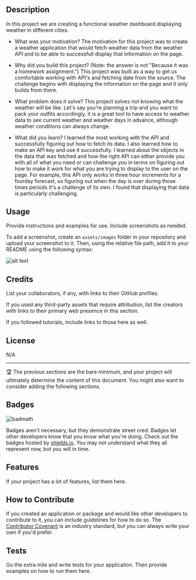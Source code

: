 # <The-Weather-dashboard>

## Description
In this project we are creating a functional weather dashboard displaying weather in different cities.

- What was your motivation?
The motivation for this project was to create a weather application that would fetch weather data from the weather API and to be able to successfull display that information on the page.

- Why did you build this project? (Note: the answer is not "Because it was a homework assignment.")
This project was built as a way to get us comfortable working with API's and fetching date from the source. The challenge begins with displaying the information on the page and it only builds from there.

- What problem does it solve?
This project solves not knowing what the weather will be like. Let's say you're planning a trip and you want to pack your outfits accordingly, it is a great tool to have access to weather data to see current weather and weather days in advance, although weather conditions can always change.

- What did you learn?
I learned the most working with the API and successfully figuring out how to fetch its data. I also learned how to make an API key and use it successfully. I learned about the objects in the data that was fetched and how the right API can either provide you with all of what you need or can challenge you in terms on figuring out how to make it work for what you are trying to display to the user on the page. For example, this API only works in three hour increments for a fourday forecast, so figuring out when the day is over during those times periods it's a challenge of its own. I found that displaying that data is particularly challenging.


## Usage

Provide instructions and examples for use. Include screenshots as needed.

To add a screenshot, create an `assets/images` folder in your repository and upload your screenshot to it. Then, using the relative file path, add it to your README using the following syntax:

![alt text](assets/images/screenshot.png)

## Credits

List your collaborators, if any, with links to their GitHub profiles.

If you used any third-party assets that require attribution, list the creators with links to their primary web presence in this section.

If you followed tutorials, include links to those here as well.

## License

N/A

---

🏆 The previous sections are the bare minimum, and your project will ultimately determine the content of this document. You might also want to consider adding the following sections.

## Badges

![badmath](https://img.shields.io/github/languages/top/nielsenjared/badmath)

Badges aren't necessary, but they demonstrate street cred. Badges let other developers know that you know what you're doing. Check out the badges hosted by [shields.io](https://shields.io/). You may not understand what they all represent now, but you will in time.

## Features

If your project has a lot of features, list them here.

## How to Contribute

If you created an application or package and would like other developers to contribute to it, you can include guidelines for how to do so. The [Contributor Covenant](https://www.contributor-covenant.org/) is an industry standard, but you can always write your own if you'd prefer.

## Tests

Go the extra mile and write tests for your application. Then provide examples on how to run them here.
